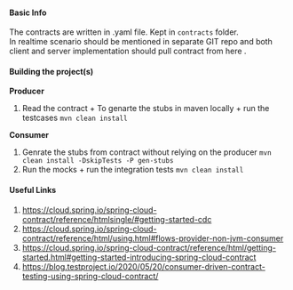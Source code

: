 #### Basic Info
The contracts are written in .yaml file. Kept in `contracts` folder.  
In realtime scenario should be mentioned in separate GIT repo and both client and server implementation should pull contract from here .
#### Building the project(s)

__Producer__ 
1. Read the contract + To genarte the stubs in maven locally + run the testcases `mvn clean install`

__Consumer__ 

1.  Genrate the stubs from contract without relying on the producer `mvn clean install -DskipTests -P gen-stubs`
1.  Run the mocks + run the integration tests `mvn clean install`




#### Useful Links
1. https://cloud.spring.io/spring-cloud-contract/reference/htmlsingle/#getting-started-cdc
2. https://cloud.spring.io/spring-cloud-contract/reference/html/using.html#flows-provider-non-jvm-consumer
3. https://cloud.spring.io/spring-cloud-contract/reference/html/getting-started.html#getting-started-introducing-spring-cloud-contract
4. https://blog.testproject.io/2020/05/20/consumer-driven-contract-testing-using-spring-cloud-contract/
